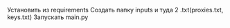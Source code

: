 Установить из requirements
Создать папку inputs и туда 2 .txt(proxies.txt, keys.txt)
Запускать main.py

